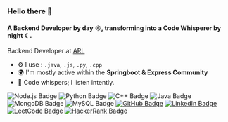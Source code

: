 ### Hello there 👋

#### A Backend Developer by day ☼, transforming into a Code Whisperer by night ☾.

Backend Developer at [ARL](https://www.linkedin.com/company/access-research-labs-arl)


- ⚙️ I use : `.java`, `.js`, `.py`, `.cpp`
- 🌍 I'm mostly active within the **Springboot & Express Community**
- 🧠 Code whispers; I listen intently.

![Node.js Badge](https://img.shields.io/badge/Node.js-43853D?style=for-the-badge&logo=node.js&logoColor=white) ![Python Badge](https://img.shields.io/badge/Python-14354C?style=for-the-badge&logo=python&logoColor=white) ![C++ Badge](https://img.shields.io/badge/C%2B%2B-00599C?style=for-the-badge&logo=c%2B%2B&logoColor=white) ![Java Badge](https://img.shields.io/badge/Java-ED8B00?style=for-the-badge&logo=openjdk&logoColor=white) ![MongoDB Badge](https://img.shields.io/badge/MongoDB-4EA94B?style=for-the-badge&logo=mongodb&logoColor=white) ![MySQL Badge](https://img.shields.io/badge/MySQL-00000F?style=for-the-badge&logo=mysql&logoColor=white) [![GitHub Badge](https://img.shields.io/badge/GitHub-100000?style=for-the-badge&logo=github&logoColor=white)](https://github.com/souravsuvarna) [![LinkedIn Badge](https://img.shields.io/badge/LinkedIn-0077B5?style=for-the-badge&logo=linkedin&logoColor=white)](https://www.linkedin.com/in/souravsuvarna/) [![LeetCode Badge](https://img.shields.io/badge/-LeetCode-FFA116?style=for-the-badge&logo=LeetCode&logoColor=black)](https://leetcode.com/souravsuvarna/) [![HackerRank Badge](https://img.shields.io/badge/-HackerRank-2EC866?style=for-the-badge&logo=HackerRank&logoColor=white)](https://www.hackerrank.com/profile/souravsuvarna711)











